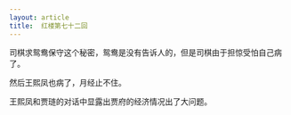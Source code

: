 ```yaml
---
layout: article
title:  红楼第七十二回
---
```


司棋求鸳鸯保守这个秘密，鸳鸯是没有告诉人的，但是司棋由于担惊受怕自己病了。

然后王熙凤也病了，月经止不住。

王熙凤和贾琏的对话中显露出贾府的经济情况出了大问题。